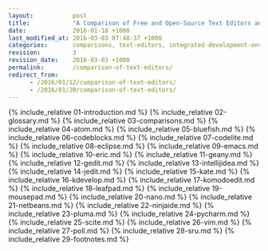 ```yaml
---
layout:           post
title:            "A Comparison of Free and Open-Source Text Editors and IDEs for Manjaro and Sabayon Linux"
date:             2016-01-18 +1000
last_modified_at: 2016-03-03 07:48:37 +1000
categories:       comparisons, text-editors, integrated-development-environments, manjaro-linux, sabayon-linux
revision:         3
revision_date:    2016-03-03 +1000
permalink:        /comparison-of-text-editors/
redirect_from:
      - /2016/01/12/comparison-of-text-editors/
      - /2016/01/20/comparison-of-text-editors/
---
```

{% include_relative 01-introduction.md %}
{% include_relative 02-glossary.md %}
{% include_relative 03-comparisons.md %}
{% include_relative 04-atom.md %}
{% include_relative 05-bluefish.md %}
{% include_relative 06-codeblocks.md %}
{% include_relative 07-codelite.md %}
{% include_relative 08-eclipse.md %}
{% include_relative 09-emacs.md %}
{% include_relative 10-eric.md %}
{% include_relative 11-geany.md %}
{% include_relative 12-gedit.md %}
{% include_relative 13-intellijidea.md %}
{% include_relative 14-jedit.md %}
{% include_relative 15-kate.md %}
{% include_relative 16-kdevelop.md %}
{% include_relative 17-komodoedit.md %}
{% include_relative 18-leafpad.md %}
{% include_relative 19-mousepad.md %}
{% include_relative 20-nano.md %}
{% include_relative 21-netbeans.md %}
{% include_relative 22-ninjaide.md %}
{% include_relative 23-pluma.md %}
{% include_relative 24-pycharm.md %}
{% include_relative 25-scite.md %}
{% include_relative 26-vim.md %}
{% include_relative 27-poll.md %}
{% include_relative 28-sru.md %}
{% include_relative 29-footnotes.md %}
